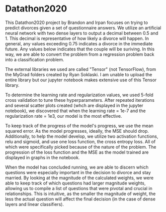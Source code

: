 # Datathon2020

This Datathon2020 project by Brandon and Irpan focuses on trying to predict divorces given a set of questionnaire answers.  We utilize an artificial neural network with two dense layers to output a decimal between 0.5 and 1.  This decimal is representative of how likely a divorce will happen.  In general, any values exceeding 0.75 indicates a divorce in the immediate future.  Any values below indicates that the couple will be suriving.  In this way, we are able to convert the problem from a regression problem back into a classification problem.  

The external libraries we used are called "Tensor" (not TensorFlow), from the MyGrad folders created by Ryan Soklaski.  I am unable to upload the entire library but our jupyter notebook makes extensive use of this Tensor library. 

To determine the learning rate and regularization values, we used 5-fold cross validation to tune these hyperparameters.  After repeated iterations and several scatter plots created (whch are displayed in the jupyter notebook), we discovered that when the learning rate 
= 1e-7 and the regularization rate = 1e3, our model is the most effective.  

To keep track of the progress of the model's progress, we use the mean squared error.  As the model progresses, ideally, the MSE should drop.  Additionally, to help the model develop, we utilize two activation functions, relu and sigmoid, and use one loss function, the cross entropy loss.  All of which were specifically picked because of the nature of the problem.  The progression of the loss function and the MSE as the model trained are displayed in graphs in the notebook.    

When the model has concluded running, we are able to discern which questions were especially important in the decision to divorce and stay married.  By looking at the magnitude of the calculated weights, we were able to keep track of which questions had larger magnitude weights, allowing us to compile a list of questions that were pivotal and crucial in relationships.  This is intuitive, as the smaller the magnitude of weight, the less the actual question will affect the final decision (in the case of dense layers and linear classifiers).  
